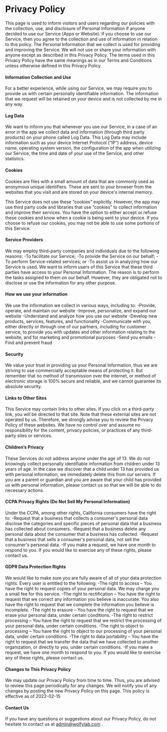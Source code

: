 # Privacy Policy

This page is used to inform visitors and users regarding our policies with the collection, use, and disclosure of Personal Information if anyone decided to use our Service (Apps or Website).
If you choose to use our Service, then you agree to the collection and use of information in relation to this policy. The Personal Information that we collect is used for providing and improving the Service. We will not use or share your information with anyone except as described in this Privacy Policy.
The terms used in this Privacy Policy have the same meanings as in our Terms and Conditions unless otherwise defined in this Privacy Policy.

#### Information Collection and Use
For a better experience, while using our Service, we may require you to provide us with certain personally identifiable information. The information that we request will be retained on your device and is not collected by me in any way.

#### Log Data
We want to inform you that whenever you use our Service, in a case of an error in the app we collect data and information (through third party products) on your phone called Log Data. This Log Data may include information such as your device Internet Protocol (“IP”) address, device name, operating system version, the configuration of the app when utilizing our Service, the time and date of your use of the Service, and other statistics.

#### Cookies
Cookies are files with a small amount of data that are commonly used as anonymous unique identifiers. These are sent to your browser from the websites that you visit and are stored on your device's internal memory.

This Service does not use these “cookies” explicitly. However, the app may use third party code and libraries that use “cookies” to collect information and improve their services. You have the option to either accept or refuse these cookies and know when a cookie is being sent to your device. If you choose to refuse our cookies, you may not be able to use some portions of this Service.

#### Service Providers
We may employ third-party companies and individuals due to the following reasons:
-To facilitate our Service;
-To provide the Service on our behalf;
-To perform Service-related services; or
-To assist us in analyzing how our Service is used.
We want to inform users of this Service that these third parties have access to your Personal Information. The reason is to perform the tasks assigned to them on our behalf. However, they are obligated not to disclose or use the information for any other purpose.

#### How we use your information
We use the information we collect in various ways, including to:
-Provide, operate, and maintain our website
-Improve, personalize, and expand our website
-Understand and analyze how you use our website
-Develop new products, services, features, and functionality
-Communicate with you, either directly or through one of our partners, including for customer service, to provide you with updates and other information relating to the website, and for marketing and promotional purposes
-Send you emails
-Find and prevent fraud

#### Security
We value your trust in providing us your Personal Information, thus we are striving to use commercially acceptable means of protecting it. But remember that no method of transmission over the internet, or method of electronic storage is 100% secure and reliable, and we cannot guarantee its absolute security.

#### Links to Other Sites
This Service may contain links to other sites. If you click on a third-party link, you will be directed to that site. Note that these external sites are not operated by us. Therefore, we strongly advise you to review the Privacy Policy of these websites. We have no control over and assume no responsibility for the content, privacy policies, or practices of any third-party sites or services.

#### Children’s Privacy
These Services do not address anyone under the age of 13. We do not knowingly collect personally identifiable information from children under 13 years of age. In the case we discover that a child under 13 has provided us with personal information, we immediately delete this from our servers. If you are a parent or guardian and you are aware that your child has provided us with personal information, please contact us so that we will be able to do necessary actions.

#### CCPA Privacy Rights (Do Not Sell My Personal Information)
Under the CCPA, among other rights, California consumers have the right to:
-Request that a business that collects a consumer's personal data disclose the categories and specific pieces of personal data that a business has collected about consumers.
-Request that a business delete any personal data about the consumer that a business has collected.
-Request that a business that sells a consumer's personal data, not sell the consumer's personal data.
-If you make a request, we have one month to respond to you. If you would like to exercise any of these rights, please contact us.

#### GDPR Data Protection Rights
We would like to make sure you are fully aware of all of your data protection rights. Every user is entitled to the following:
-The right to access – You have the right to request copies of your personal data. We may charge you a small fee for this service.
-The right to rectification – You have the right to request that we correct any information you believe is inaccurate. You also have the right to request that we complete the information you believe is incomplete.
-The right to erasure – You have the right to request that we erase your personal data, under certain conditions.
-The right to restrict processing – You have the right to request that we restrict the processing of your personal data, under certain conditions.
-The right to object to processing – You have the right to object to our processing of your personal data, under certain conditions.
-The right to data portability – You have the right to request that we transfer the data that we have collected to another organization, or directly to you, under certain conditions.
-If you make a request, we have one month to respond to you. If you would like to exercise any of these rights, please contact us.

#### Changes to This Privacy Policy
We may update our Privacy Policy from time to time. Thus, you are advised to review this page periodically for any changes. We will notify you of any changes by posting the new Privacy Policy on this page.
This policy is effective as of 2022-02-15

#### Contact Us
If you have any questions or suggestions about our Privacy Policy, do not hesitate to contact us at admin@wolfylab.com .
